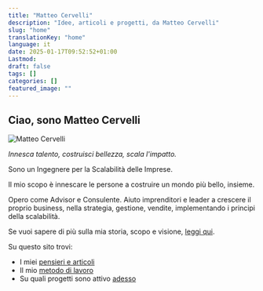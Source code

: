 ```yaml
---
title: "Matteo Cervelli"
description: "Idee, articoli e progetti, da Matteo Cervelli"
slug: "home"
translationKey: "home"
language: it
date: 2025-01-17T09:52:52+01:00
Lastmod:
draft: false 
tags: []
categories: []
featured_image: ""
---
```

## Ciao, sono Matteo Cervelli

<article class="home-intro">
    <div class="intro-container">
        <div class="intro-image">
            <img src="/images/profile.jpg" alt="Matteo Cervelli">
        </div>
        <div class="intro-text">
            <p><em>Innesca talento, costruisci bellezza, scala l'impatto.</em></p>
            <p>Sono un Ingegnere per la Scalabilità delle Imprese.</p>
            <p>Il mio scopo è innescare le persone a costruire un mondo più bello, insieme.</p>
            <p>Opero come Advisor e Consulente. Aiuto imprenditori e leader a crescere il proprio business, nella strategia, gestione, vendite, implementando i principi della scalabilità.</p>
            <p>Se vuoi sapere di più sulla mia storia, scopo e visione, <a href="/it/about">leggi qui</a>.</p>
        </div>
    </div>
</article>

Su questo sito trovi:

- I miei [pensieri e articoli](/posts)
- Il mio [metodo di lavoro](/work)
- Su quali progetti sono attivo [adesso](/now)
